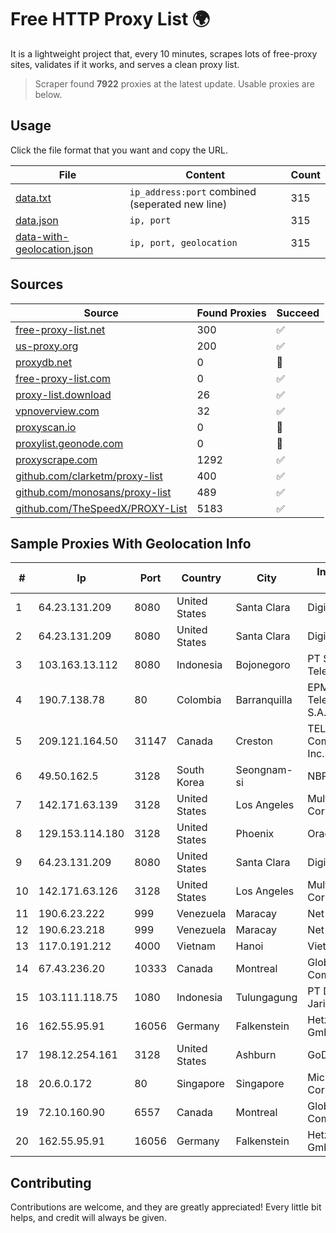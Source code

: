 
# Free HTTP Proxy List 🌍

It is a lightweight project that, every 10 minutes, scrapes lots of free-proxy sites, validates if it works, and serves a clean proxy list.


> Scraper found **7922** proxies at the latest update. Usable proxies are below.

## Usage

Click the file format that you want and copy the URL.


|File|Content|Count|
|----|-------|-----|
|[data.txt](https://raw.githubusercontent.com/themiralay/Proxy-List-World/master/data.txt)|`ip_address:port` combined (seperated new line)|315|
|[data.json](https://raw.githubusercontent.com/themiralay/Proxy-List-World/master/data.json)|`ip, port`|315|
|[data-with-geolocation.json](https://raw.githubusercontent.com/themiralay/Proxy-List-World/master/data-with-geolocation.json)|`ip, port, geolocation`|315|

## Sources

|Source|Found Proxies|Succeed|
|------|-------------|-------|
|[free-proxy-list.net](https://free-proxy-list.net)|300|✅|
|[us-proxy.org](https://www.us-proxy.org)|200|✅|
|[proxydb.net](http://proxydb.net)|0|🚫|
|[free-proxy-list.com](https://free-proxy-list.com/?page=&port=&type%5B%5D=http&type%5B%5D=https&up_time=0&search=Search)|0|✅|
|[proxy-list.download](https://www.proxy-list.download/HTTP)|26|✅|
|[vpnoverview.com](https://vpnoverview.com/privacy/anonymous-browsing/free-proxy-servers)|32|✅|
|[proxyscan.io](https://www.proxyscan.io)|0|🚫|
|[proxylist.geonode.com](https://proxylist.geonode.com/api/proxy-list?limit=300&page=1&sort_by=lastChecked&sort_type=desc&protocols=http,https)|0|🚫|
|[proxyscrape.com](https://api.proxyscrape.com/v2/?request=displayproxies&protocol=http&timeout=10000&country=all&ssl=all&anonymity=all)|1292|✅|
|[github.com/clarketm/proxy-list](https://raw.githubusercontent.com/clarketm/proxy-list/master/proxy-list-raw.txt)|400|✅|
|[github.com/monosans/proxy-list](https://raw.githubusercontent.com/monosans/proxy-list/main/proxies/http.txt)|489|✅|
|[github.com/TheSpeedX/PROXY-List](https://raw.githubusercontent.com/TheSpeedX/PROXY-List/master/http.txt)|5183|✅|


## Sample Proxies With Geolocation Info

|#|Ip|Port|Country|City|Internet Service Provider|
|-|--|----|-------|----|-------------------------|
|1|64.23.131.209|8080|United States|Santa Clara|DigitalOcean, LLC|
|2|64.23.131.209|8080|United States|Santa Clara|DigitalOcean, LLC|
|3|103.163.13.112|8080|Indonesia|Bojonegoro|PT Solusi Media Telekomunikasi|
|4|190.7.138.78|80|Colombia|Barranquilla|EPM Telecomunicaciones S.A. E.S.P.|
|5|209.121.164.50|31147|Canada|Creston|TELUS Communications Inc.|
|6|49.50.162.5|3128|South Korea|Seongnam-si|NBP|
|7|142.171.63.139|3128|United States|Los Angeles|Multacom Corporation|
|8|129.153.114.180|3128|United States|Phoenix|Oracle Corporation|
|9|64.23.131.209|8080|United States|Santa Clara|DigitalOcean, LLC|
|10|142.171.63.126|3128|United States|Los Angeles|Multacom Corporation|
|11|190.6.23.222|999|Venezuela|Maracay|Net Uno|
|12|190.6.23.218|999|Venezuela|Maracay|Net Uno|
|13|117.0.191.212|4000|Vietnam|Hanoi|Viettel Corporation|
|14|67.43.236.20|10333|Canada|Montreal|GloboTech Communications|
|15|103.111.118.75|1080|Indonesia|Tulungagung|PT Dimensi Jaringan Bersinar|
|16|162.55.95.91|16056|Germany|Falkenstein|Hetzner Online GmbH|
|17|198.12.254.161|3128|United States|Ashburn|GoDaddy.com, LLC|
|18|20.6.0.172|80|Singapore|Singapore|Microsoft Corporation|
|19|72.10.160.90|6557|Canada|Montreal|GloboTech Communications|
|20|162.55.95.91|16056|Germany|Falkenstein|Hetzner Online GmbH|



## Contributing

Contributions are welcome, and they are greatly appreciated! Every
little bit helps, and credit will always be given.

